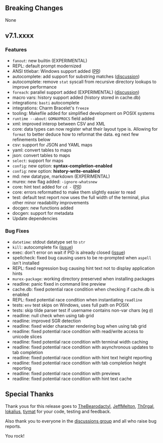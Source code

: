 ## Breaking Changes

None

## v7.1.xxxx

### Features

* `fanout`: new builtin (EXPERIMENTAL)
* REPL: default prompt modernized
* ANSI titlebar: Windows support added ([PR](https://github.com/lmorg/murex/pull/931))
* autocomplete: add support for substring matches ([discussion](https://github.com/lmorg/murex/discussions/934))
* autocomplete: remove `stat` syscall from recursive directory lookups to improve performance
* `foreach`: parallel support added (EXPERIMENTAL) ([discussion](https://github.com/lmorg/murex/discussions/933))
* macro vars: history support added (history stored in cache.db)
* integrations: `basti` autocomplete
* integrations: Charm Bracelet's `freeze`
* tooling: Makefile added for simplified development on POSIX systems
* `runtime --about`: `GOMAXPROCS` field added
* xml: improved interop between CSV and XML
* core: data types can now register what their layout type is. Allowing for `format` to better deduce how to reformat the data. eg next few refinements below
* csv: support for JSON and YAML maps
* yaml: convert tables to maps
* json: convert tables to maps
* `select`: support for maps
* `config`: new option: **syntax-completion-enabled**
* `config`: new option: **history-write-enabled**
* md: new datatype, markdown (EXPERIMENTAL)
* murex: new flag added: `-ignore-whatsnew`
* core: hint text added for `cd -` ([PR](https://github.com/lmorg/murex/pull/951))
* core: errors reformatted to make them slightly easier to read
* test: default test report now uses the full width of the terminal, plus other minor readability improvements
* docgen: new functions added
* docgen: support for metadata
* Update dependencies

### Bug Fixes

* `datetime`: stdout datatype set to `str`
* `kill`: autocomplete fix ([issue](https://github.com/lmorg/murex/issues/949))
* exec: don't error on wait if PID is already closed ([issue](https://github.com/lmorg/murex/issues/946))
* spellcheck: fixed bug causing users to be re-prompted when `aspell` isn't installed
* REPL: fixed regression bug causing hint text not to display application hints
* `murex-package`: working directory preserved when installing packages
* readline: panic fixed in command line preview
* cache.db: fixed potential race condition when checking if cache.db is enabled
* REPL: fixed potential race condition when instantiating `readline`
* tests: `env` test skips on Windows, uses full path on POSIX
* tests: skip tilde parser test if username contains non-var chars (eg `@`)
* readline: null check when using tab grid
* readline: improved SGR detection
* readline: fixed wider character rendering bug when using tab grid
* readline: fixed potential race condition with read/write access to unicode slices
* readline: fixed potential race condition with terminal width caching
* readline: fixed potential race condition with asynchronous updates to tab completion
* readline: fixed potential race condition with hint text height reporting
* readline: fixed potential race condition with tab completion height reporting
* readline: fixed potential race condition with previews
* readline: fixed potential race condition with hint text cache

## Special Thanks

Thank yous for this release goes to [TheBearodactyl](https://github.com/TheBearodactyl), [JeffMelton](https://github.com/JeffMelton), [Th0rgal](https://github.com/Th0rgal), [lokalius](https://github.com/lokalius), [tiymat](https://github.com/tiymat) for your code, testing and feedback.

Also thank you to everyone in the [discussions group](https://github.com/lmorg/murex/discussions) and all who raise bug reports.

You rock!
